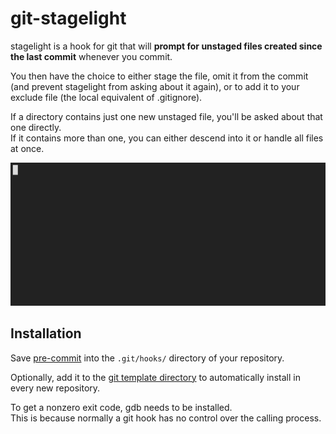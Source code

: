 # git-stagelight
stagelight is a hook for git that will **prompt for unstaged files created since the last commit** whenever you commit.

You then have the choice to either stage the file, omit it from the commit (and prevent stagelight from asking about it again), or to add it to your exclude file (the local equivalent of .gitignore).

If a directory contains just one new unstaged file, you'll be asked about that one directly.  
If it contains more than one, you can either descend into it or handle all files at once.

<img src="recording.svg" width="896px">

## Installation
Save [pre-commit](pre-commit?raw=true) into the `.git/hooks/` directory of your repository.

Optionally, add it to the [git template directory](https://git-scm.com/docs/git-init#_template_directory) to automatically install in every new repository.

To get a nonzero exit code, gdb needs to be installed.  
This is because normally a git hook has no control over the calling process.
